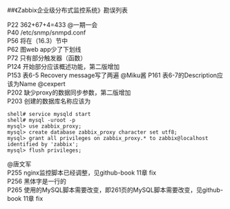 ##《Zabbix企业级分布式监控系统》勘误列表



P22  362+67+4=433  @一期一会     
P40  /etc/snmp/snmpd.conf   
P56  将在（16.3）节中   
P62  图web app少了下划线   
P72 只有部分触发器（函数）  
P124 开始部分应该概述功能，第二版增加   
P153 表6-5 Recovery message写了两遍   @Miku酱
P161 表6-7的Description应该为Name   @cexpert   
P202 缺少proxy的数据同步参数，第二版增加    
P203 创建的数据库名称应该为   
```
shell# service mysqld start
shell# mysql -uroot -p
mysql> use zabbix_proxy;
mysql> create database zabbix_proxy character set utf8;
mysql> grant all privileges on zabbix_proxy.* to zabbix@localhost identified by 'zabbix'; 
mysql> flush privileges;
```
@唐文军  
P255 nginx监控脚本已经调整，见github-book 11章 fix   
P256 黑体字是一行的   
P265 使用的MySQL脚本需要改变，即261页的MySQL脚本需要改变，见github-book 11章 fix       

